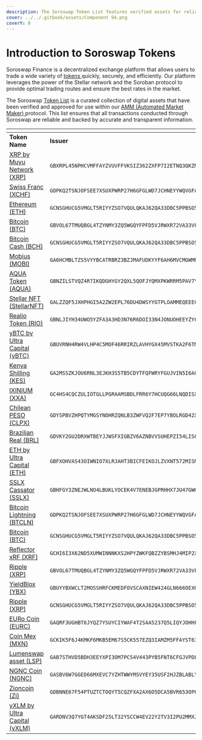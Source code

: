```yaml
---
description: The Soroswap Token List features verified assets for reliable transactions.
cover: ../../.gitbook/assets/Component 94.png
coverY: 0
---
```


# Introduction to Soroswap Tokens

Soroswap Finance is a decentralized exchange platform that allows users to trade a wide variety of [tokens ](https://developers.stellar.org/docs/tokens/token-interface)quickly, securely, and efficiently. Our platform leverages the power of the Stellar network and the Soroban protocol to provide optimal trading routes and ensure the best rates in the market.

The Soroswap [Token List](https://github.com/soroswap/token-list) is a curated collection of digital assets that have been verified and approved for use within our [AMM (Automated Market Maker) ](https://docs.soroswap.finance/01-concepts/amm)protocol. This list ensures that all transactions conducted through Soroswap are reliable and backed by accurate and transparent information.

<table data-header-hidden><thead><tr><th width="144"></th><th width="198"></th><th></th></tr></thead><tbody><tr><td><strong>Token Name</strong></td><td><strong>Issuer</strong></td><td><strong>Contract</strong></td></tr><tr><td><a href="https://fchain.io/">XRP by Muyu Network (XRP)</a></td><td><code>GBXRPL45NPHCVMFFAYZVUVFFVKSIZ362ZXFP7I2ETNQ3QKZMFLPRDTD5</code></td><td><code>CAAV3AE3VKD2P4TY7LWTQMMJHIJ4WOCZ5ANCIJPC3NRSERKVXNHBU2W7</code></td></tr><tr><td><a href="https://kbtrading.org/">Swiss Franc (XCHF)</a></td><td><code>GDPKQ2TSNJOFSEE7XSUXPWRP27H6GFGLWD7JCHNEYYWQVGFA543EVBVT</code></td><td><code>CACFQEH2USDRGSBYFOVJMX4DMX7HMRYAYOV2IWR7XEX3DD3HYQEWPAAL</code></td></tr><tr><td><a href="https://interstellar.exchange/">Ethereum (ETH)</a></td><td><code>GCNSGHUCG5VMGLT5RIYYZSO7VQULQKAJ62QA33DBC5PPBSO57LFWVV6P</code></td><td><code>CAH5D34KB7BQ2XXYEUYTBEXK7UZATBP2KHVGSHODHKQXIRTE7IOKI37Q</code></td></tr><tr><td><a href="https://stellarport.io/">Bitcoin (BTC)</a></td><td><code>GBVOL67TMUQBGL4TZYNMY3ZQ5WGQYFPFD5VJRWXR72VA33VFNL225PL5</code></td><td><code>CBPMFYWP4FFV7PQUYHXJZBXS75EHR6FXYSYEZWH2UM7AUYSKI2Z3PTCG</code></td></tr><tr><td><a href="https://interstellar.exchange/">Bitcoin Cash (BCH)</a></td><td><code>GCNSGHUCG5VMGLT5RIYYZSO7VQULQKAJ62QA33DBC5PPBSO57LFWVV6P</code></td><td><code>CASVAKL4HL2UYUOHHRX6GPWEVDJJLZGD32RCKSD2ENJ7KF2BOGLFNN7G</code></td></tr><tr><td><a href="https://mobius.network/">Mobius (MOBI)</a></td><td><code>GA6HCMBLTZS5VYYBCATRBRZ3BZJMAFUDKYYF6AH6MVCMGWMRDNSWJPIH</code></td><td><code>CATHRLMZW3JUIYSXYE4YAI3SBBBQGXYAP674RINGUBQLNFTCZHMI5XZJ</code></td></tr><tr><td><a href="https://aqua.network/">AQUA Token (AQUA)</a></td><td><code>GBNZILSTVQZ4R7IKQDGHYGY2QXL5QOFJYQMXPKWRRM5PAV7Y4M67AQUA</code></td><td><code>CAUIKL3IYGMERDRUN6YSCLWVAKIFG5Q4YJHUKM4S4NJZQIA3BAS6OJPK</code></td></tr><tr><td><a href="https://stellarnft.io/">Stellar NFT (StellarNFT)</a></td><td><code>GALZZQF5JXHPHGI5A2ZW2EPL76DU4DWSYYGTPLOAMMEQEEECFSSRIOZJ</code></td><td><code>CAWSVMCGBT4YEDH4PK64TZ3IRTXDHZJ6PDSSUARFLKRG2H3MUBLTVQ6C</code></td></tr><tr><td><a href="https://realio.fund/">Realio Token (RIO)</a></td><td><code>GBNLJIYH34UWO5YZFA3A3HD3N76R6DOI33N4JONUOHEEYZYCAYTEJ5AK</code></td><td><code>CB2XLDU74PIXO5DENULX53IIC3DMKGN2UM5IBGMSSI634IAQJ7O3Z3UQ</code></td></tr><tr><td><a href="https://ultracapital.xyz/">yBTC by Ultra Capital (yBTC)</a></td><td><code>GBUVRNH4RW4VLHP4C5MOF46RRIRZLAVHYGX45MVSTKA2F6TMR7E7L6NW</code></td><td><code>CB2XMFB6BDIHFOSFB5IXHDOYV3SI3IXMNIZLPDZHC7ENDCXSBEBZAO2Y</code></td></tr><tr><td><a href="https://connect.clickpesa.com/">Kenya Shilling (KES)</a></td><td><code>GA2MSSZKJOU6RNL3EJKH3S5TB5CDYTFQFWRYFGUJVIN5I6AOIRTLUHTO</code></td><td><code>CBAANNZVSOH6I42ZVVFTVB2JNVSHVBYUDWGGJHB4BLCXARYTNN3ODU3F</code></td></tr><tr><td><a href="https://ixinium.io/">IXINIUM (XXA)</a></td><td><code>GC4HS4CQCZULIOTGLLPGRAAMSBDLFRR6Y7HCUQG66LNQDISXKIXXADIM</code></td><td><code>CBBJTE34KZHJACB2A6OXCRTDDLX4LI7GKYYD6XYJSGMX46BLNAG752HS</code></td></tr><tr><td><a href="https://clpx.finance/">Chilean PESO (CLPX)</a></td><td><code>GDYSPBVZHPQTYMGSYNOHRZQNLB3ZWFVQ2F7EP7YBOLRGD42XIC3QUX5G</code></td><td><code>CBDRPADR3KIBJNUBNRTTO4P7NO5RVPMYKRJB5YCZUZ6B66RKYK324UJY</code></td></tr><tr><td><a href="https://ntokens.com/">Brazilian Real (BRL)</a></td><td><code>GDVKY2GU2DRXWTBEYJJWSFXIGBZV6AZNBVVSUHEPZI54LIS6BA7DVVSP</code></td><td><code>CBF4E5GSTVSITE5Q2ENOTEUQJPBZAU3SBDVLQMSQ7GLBRTSYGUAT722K</code></td></tr><tr><td><a href="https://ultracapital.xyz/">ETH by Ultra Capital (ETH)</a></td><td><code>GBFXOHVAS43OIWNIO7XLRJAHT3BICFEIKOJLZVXNT572MISM4CMGSOCC</code></td><td><code>CBH4M45TQBLDPXOK6L7VYKMEJWFITBOL64BN3WDAIIDT4LNUTWTTOCKF</code></td></tr><tr><td><a href="https://sslx.sl8.online/">SSLX Cassator (SSLX)</a></td><td><code>GBHFGY3ZNEJWLNO4LBUKLYOCEK4V7ENEBJGPRHHX7JU47GWHBREH37UR</code></td><td><code>CBHBD77PWZ3AXPQVYVDBHDKEMVNOR26UZUZHWCB6QC7J5SETQPRUQAS4</code></td></tr><tr><td><a href="https://kbtrading.org/">Bitcoin Lightning (BTCLN)</a></td><td><code>GDPKQ2TSNJOFSEE7XSUXPWRP27H6GFGLWD7JCHNEYYWQVGFA543EVBVT</code></td><td><code>CBHIQPUXLFLC5O44ZJVUTCL5LMZFLVGU5DEIGSYKBSAPFMOGTKOQEPFM</code></td></tr><tr><td><a href="https://interstellar.exchange/">Bitcoin (BTC)</a></td><td><code>GCNSGHUCG5VMGLT5RIYYZSO7VQULQKAJ62QA33DBC5PPBSO57LFWVV6P</code></td><td><code>CBJ6JFEMRMSGMOT2CUH3JIKW7AOOZW3HMFNBQFEVHHCE76PWEXAQAJDB</code></td></tr><tr><td><a href="https://reflector.network/">Reflector xRF (XRF)</a></td><td><code>GCHI6I3X62ND5XUMWINNNKXS2HPYZWKFQBZZYBSMHJ4MIP2XJXSZTXRF</code></td><td><code>CBLLEW7HD2RWATVSMLAGWM4G3WCHSHDJ25ALP4DI6LULV5TU35N2CIZA</code></td></tr><tr><td><a href="https://stellarport.io/">Ripple (XRP)</a></td><td><code>GBVOL67TMUQBGL4TZYNMY3ZQ5WGQYFPFD5VJRWXR72VA33VFNL225PL5</code></td><td><code>CBPMFYWP4FFV7PQUYHXJZBXS75EHR6FXYSYEZWH2UM7AUYSKI2Z3PTCG</code></td></tr><tr><td><a href="https://script3.io/">YieldBlox (YBX)</a></td><td><code>GBUYYBXWCLT2MOSSHRFCKMEDFOVSCAXNIEW424GLN666OEXHAAWBDYMX</code></td><td><code>CBRP2VD3CZLEQIQZ4JMBXGA5AC2U6JE26YU5CCIOICIZCVWPGBO2QRUB</code></td></tr><tr><td><a href="https://interstellar.exchange/">Ripple (XRP)</a></td><td><code>GCNSGHUCG5VMGLT5RIYYZSO7VQULQKAJ62QA33DBC5PPBSO57LFWVV6P</code></td><td><code>CBSEMU4NLPURIO37O5KNATEIHGY2BTF27PBJH46H5ESRB7MREGWNMYKJ</code></td></tr><tr><td><a href="https://mykobo.co/">EURo Coin (EURC)</a></td><td><code>GAQRF3UGHBT6JYQZ7YSUYCIYWAF4T2SAA5237Q5LIQYJOHHFAWDXZ7NM</code></td><td><code>CBVDRT5474OBUEXF5MJB3UGQ5CG7CKGCAH5M4RV5NBCDJUBZ5OXHJLOU</code></td></tr><tr><td><a href="https://anchormxn.com/">Coin Mex (MXN)</a></td><td><code>GCKIK5F6J4KMKF6MKB5EM67S5CK557EZQ3IAMZM5FFAYST63S3HWXVPE</code></td><td><code>CBVJZDNMOPEEPED3OBY4VLQPQKU4IOCKWACDKXPBO4E6TQI432W66BE5</code></td></tr><tr><td><a href="https://lumenswap.io/">Lumenswap asset (LSP)</a></td><td><code>GAB7STHVD5BDH3EEYXPI3OM7PCS4V443PYB5FNT6CFGJVPDLMKDM24WK</code></td><td><code>CBXE6V454EUYWVQCI4TCSOG4CSNPQ2BLYOTKAKXYFHO3KNVX4CXYCY2T</code></td></tr><tr><td><a href="https://ngnc.online/">NGNC Coin (NGNC)</a></td><td><code>GASBV6W7GGED66MXEVC7YZHTWWYMSVYEY35USF2HJZBLABLYIFQGXZY6</code></td><td><code>CBYFV4W2LTMXYZ3XWFX5BK2BY255DU2DSXNAE4FJ5A5VYUWGIBJDOIGG</code></td></tr><tr><td><a href="https://zioncoin.org.uk/">Zioncoin (Zi)</a></td><td><code>GDBNNE67F54PTUZTCTOQYT5CQZFXA2AX6O5DCA5BVR653OP6KCWGG2Z7</code></td><td><code>CBZCBYTP3TFCT7PCDRPJDQK7UY2R3QA4H6MF2P6XDS5CZNXLPF6S6OPB</code></td></tr><tr><td><a href="https://ultracapital.xyz/">yXLM by Ultra Capital (yXLM)</a></td><td><code>GARDNV3Q7YGT4AKSDF25LT32YSCCW4EV22Y2TV3I2PU2MMXJTEDL5T55</code></td><td><code>CBZVSNVB55ANF24QVJL2KJ2F2VC3YHYB5K6FZVDPYZZU6JTA7R7JLE5</code></td></tr></tbody></table>
